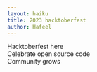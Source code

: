 ```yaml
---
layout: haiku
title: 2023 hacktoberfest
author: Hafeel
---
```


Hacktoberfest here<br>
Celebrate open source code<br>
Community grows<br>
